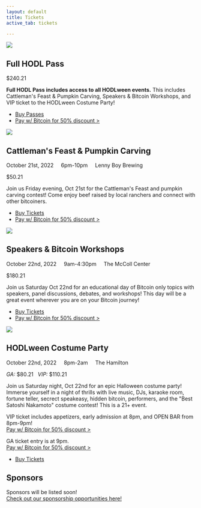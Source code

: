 ```yaml
---
layout: default
title: Tickets
active_tab: tickets

---
```


<!-- <div class="highlight-section2" data-component="ticker">
	<div class="ticket-price-increase">
	    <span id="ticket-price-increase-hdr">Ticket Price Increases in</span>
	    <div id="countdown-ticker"></div>
	</div>
</div> -->

<!-- <div class="highlight-section2">
    <h2>HODLween Schedule</h2>
    <div class="white-divider-mid"></div>
    <p>Fri, Oct 21st<br><a href="/tickets/#beef-initiative-dinner-pumpkin-carving">7p-10p: Cattleman's Feast & Pumpkin Carving</a></p>
    <br>
    <p>Sat, Oct 22nd<br><a href="/tickets/#speakers-workshops-schedule">8a-4:30p: Speakers & Bitcoin 101 Workshops</a></p>
    <p><a href="/tickets/#hodlween-costume-party">8p-2a: HODLween Costume Party</a></p>
</div> -->

<article>
	<div class="color-image"><img src="/assets/img/pic3.jpg" /></div>
	<h2>Full HODL Pass</h2>
	<p><span class="price" id="fullhodl-price">$240.21</span></p>
	<p><b>Full HODL Pass includes access to all HODLween events.</b> This includes Cattleman's Feast & Pumpkin Carving, Speakers & Bitcoin Workshops, and VIP ticket to the HODLween Costume Party!</p>
	<ul class="buy-links">
		<li><a href="https://hodlween-full-hodl-pass.eventbrite.com" target="_blank" class="orange-pill-btn">Buy Passes</a></li>
		<li><a href="https://checkout.opennode.com/p/25ed816e-d5ad-4597-8e66-6c1445310157" target="_blank" class="buy-link">Pay w/ Bitcoin for 50% discount ></a></li>
	</ul>
</article>

<article>
	<div class="color-image"><img src="/assets/img/pic2.jpg" /></div>
	<a id="beef-initiative-dinner-pumpkin-carving" />
	<h2>Cattleman's Feast & Pumpkin Carving</h2>
	<div class="white-divider"><div></div></div>
	<div class="details"><div>
		October 21st, 2022 &nbsp;&nbsp;&nbsp; 6pm-10pm &nbsp;&nbsp;&nbsp; <span>Lenny Boy Brewing</span>
	</div></div>
	<p><span class="price" id="meatmeal-price">$50.21</span></p>
	<p>Join us Friday evening, Oct 21st for the Cattleman's Feast and pumpkin carving contest! Come enjoy beef raised by local ranchers and connect with other bitcoiners.</p>
	<ul class="buy-links">
		<li><a href="https://beef-initiative-dinner-pumpkin-carving.eventbrite.com" target="_blank" class="orange-pill-btn">Buy Tickets</a></li>
		<li><a href="https://checkout.opennode.com/p/fa3d55e4-24d0-4706-a29e-6f7499be69e6" target="_blank" class="buy-link">Pay w/ Bitcoin for 50% discount ></a></li>
	</ul>
</article>

<article>
	<div class="color-image"><img src="/assets/img/pic6.jpg" /></div>
	<a id="speakers-workshops-schedule" />
	<h2>Speakers & Bitcoin Workshops</h2>
	<div class="white-divider"><div></div></div>
	<div class="details"><div>
		October 22nd, 2022 &nbsp;&nbsp;&nbsp; 9am-4:30pm &nbsp;&nbsp;&nbsp; <span>The McColl Center</span>
	</div></div>
	<p><span class="price" id="conf-price">$180.21</span></p>
	<p>Join us Saturday Oct 22nd for an educational day of Bitcoin only topics with speakers, panel discussions, debates, and workshops! This day will be a great event wherever you are on your Bitcoin journey!</p>
	<ul class="buy-links">
		<li><a href="https://speakers-workshops-schedule.eventbrite.com" target="_blank" class="orange-pill-btn">Buy Tickets</a></li>
		<li><a href="https://checkout.opennode.com/p/8d732314-091b-4672-a718-7bda5a06b1b0" target="_blank" class="buy-link">Pay w/ Bitcoin for 50% discount ></a></li>
	</ul>
</article>

<article>
	<div class="color-image"><img src="/assets/img/pic13.jpg" /></div>
	<a id="hodlween-costume-party" />
	<h2>HODLween Costume Party</h2>
	<div class="white-divider"><div></div></div>
	<div class="details"><div>
		October 22nd, 2022 &nbsp;&nbsp;&nbsp; 8pm-2am &nbsp;&nbsp;&nbsp; <span>The Hamilton</span>
	</div></div>
	<p><span class="price"><i>GA:</i> <span id="party-price">$80.21</span> &nbsp; <i>VIP:</i> <span id="partyvip-price">$110.21</span></span></p>
	<p>Join us Saturday night, Oct 22nd for an epic Halloween costume party! Immerse yourself in a night of thrills with live music, DJs, karaoke room, fortune teller, secrect speakeasy, hidden bitcoin, performers, and the "Best Satoshi Nakamoto" costume contest! This is a 21+ event.</p>
	<p>VIP ticket includes appetizers, early admission at 8pm, and OPEN BAR from 8pm-9pm!<br><a href="https://checkout.opennode.com/p/6c93bcc4-58f6-4980-bca9-4b9f8ae1163f" target="_blank" class="buy-link">Pay w/ Bitcoin for 50% discount ></a></p>
	<p>GA ticket entry is at 9pm.<br><a href="https://checkout.opennode.com/p/60879854-9040-42dc-8922-a2842af178cc" target="_blank" class="buy-link">Pay w/ Bitcoin for 50% discount ></a></p>
	<ul class="buy-links">
		<li><a href="https://hodlween-costume-party.eventbrite.com" target="_blank" class="orange-pill-btn">Buy Tickets</a></li>
	</ul>
</article>

<div class="highlight-section3">
    <h2>Sponsors</h2>
    <div class="white-divider-mid"></div>
    <p>Sponsors will be listed soon!<br><a href="/sponsorship">Check out our sponsorship opportunities here!</a></p>
</div>